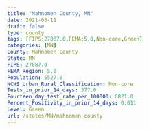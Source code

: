 ```yaml
---
title: "Mahnomen County, MN"
date: 2021-03-11
draft: false
type: county
tags: [FIPS:27087.0,FEMA:5.0,Non-core,Green]
categories: [MN]
County: Mahnomen County
State: MN
FIPS: 27087.0
FEMA_Region: 5.0
Population: 5527.0
NCHS_Urban_Rural_Classification: Non-core
Tests_in_prior_14_days: 377.0
Fourteen_day_test_rate_per_100000: 6821.0
Percent_Positivity_in_prior_14_days: 0.011
Level: Green
url: /states/MN/mahnomen-county
---
```



